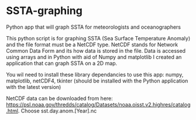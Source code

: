 # SSTA-graphing
Python app that will graph SSTA for meteorologists and oceanographers

This python script is for graphing SSTA (Sea Surface Temperature Anomaly) and the file format must be a NetCDF type. NetCDF stands for Network Common Data Form and its how data is stored in the file.
Data is accessed using arrays and in Python with aid of Numpy and matplotlib I created an application that can graph SSTA on a 2D map.

You wil need to install these library dependancies to use this app:
numpy,
matplotlib,
netCDF4,
tkinter (should be installed with the Python application with the latest version)

NetCDF data can be downloaded from here: https://psl.noaa.gov/thredds/catalog/Datasets/noaa.oisst.v2.highres/catalog.html.
Choose sst.day.anom.[Year].nc


